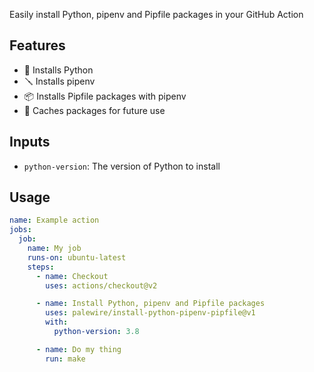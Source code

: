 Easily install Python, pipenv and Pipfile packages in your GitHub Action

## Features

* 🐍 Installs Python
* 🪛 Installs pipenv
* 📦 Installs Pipfile packages with pipenv
* 💽 Caches packages for future use

## Inputs

* `python-version`: The version of Python to install

## Usage

```yaml
name: Example action
jobs:
  job:
    name: My job
    runs-on: ubuntu-latest
    steps:
      - name: Checkout
        uses: actions/checkout@v2

      - name: Install Python, pipenv and Pipfile packages
        uses: palewire/install-python-pipenv-pipfile@v1
        with:
          python-version: 3.8

      - name: Do my thing
        run: make
```
